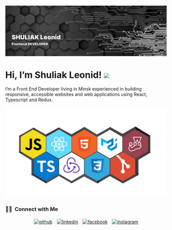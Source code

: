![Shuliak Leonid](https://github.com/shuliakleonid/rsschool-cv/blob/master/Name.png "Shuliak Leonid")

#  Hi, I’m Shuliak Leonid!  <img src="https://media.giphy.com/media/hvRJCLFzcasrR4ia7z/giphy.gif" width="50px">


 
I’m a Front End Developer living in Minsk experienced in building responsive, accessible websites and web applications using React, Typescript and Redux.
<!---

- 👀 I’m interested in ...
- 🌱 I’m currently learning ...
- 💞️ I’m looking to collaborate on ...
- 📫 How to reach me ...
-  ## My website [Portfolio](https://shuliakleonid.github.io/Portfolio/)
### 🛠 &nbsp;Tech Stack
![Skill](https://github.com/shuliakleonid/rsschool-cv/blob/master/skills.jpg "Skill")

shuliakleonid/shuliakleonid is a ✨ special ✨ repository because its `README.md` (this file) appears on your GitHub profile.
You can click the Preview link to take a look at your changes.
--->
![Skill](https://github.com/shuliakleonid/rsschool-cv/blob/master/skills.jpg "Skill")
### 🤝🏻 &nbsp;Connect with Me


<p align="center">
	<a href="https://github.com/shuliakleonid"><img alt="github" width="10%" style="padding:5px" src="https://img.icons8.com/clouds/100/000000/github.png"/></a>
	<a href="https://www.linkedin.com/in/leonid-shuliak/"><img alt="linkedin" width="10%" style="padding:5px" src="https://img.icons8.com/clouds/100/000000/linkedin.png"/></a>
	<a href="https://www.facebook.com/100007344315102"><img alt="facebook" width="10%" style="padding:5px" src="https://img.icons8.com/clouds/100/000000/facebook-new.png"/></a>
	<a href="https://www.instagram.com/leonidshuliak"><img alt="instagram" width="10%" style="padding:5px" src="https://img.icons8.com/clouds/100/000000/instagram.png"/></a>
</p>
